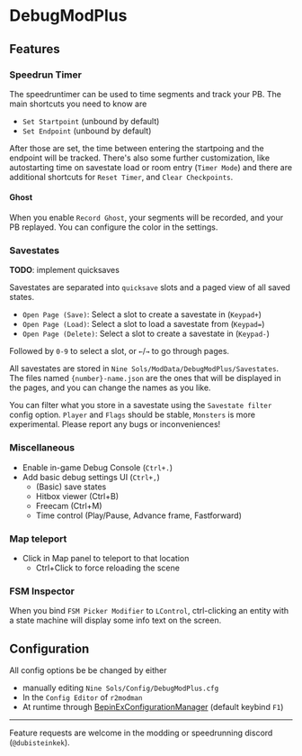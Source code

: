 # DebugModPlus

## Features

### Speedrun Timer

The speedruntimer can be used to time segments and track your PB.
The main shortcuts you need to know are
- `Set Startpoint` (unbound by default)
- `Set Endpoint` (unbound by default)

After those are set, the time between entering the startpoing and the endpoint will be tracked.
There's also some further customization, like autostarting time on savestate load or room entry (`Timer Mode`)
and there are additional shortcuts for `Reset Timer`, and `Clear Checkpoints`.

#### Ghost

When you enable `Record Ghost`, your segments will be recorded, and your PB replayed.
You can configure the color in the settings.

### Savestates

**TODO**: implement quicksaves

Savestates are separated into `quicksave` slots and a paged view of all saved states.

- `Open Page (Save)`: Select a slot to create a savestate in (`Keypad+`)
- `Open Page (Load)`: Select a slot to load a savestate from (`Keypad=`)
- `Open Page (Delete)`: Select a slot to create a savestate in (`Keypad-`)

Followed by `0-9` to select a slot, or `←`/`→` to go through pages.

All savestates are stored in `Nine Sols/ModData/DebugModPlus/Savestates`.
The files named `{number}-name.json` are the ones that will be displayed in the pages, and you can change the names as you like.

You can filter what you store in a savestate using the `Savestate filter` config option. `Player` and `Flags` should be stable, `Monsters` is more experimental. Please report any bugs or inconveniences!

### Miscellaneous
- Enable in-game Debug Console (`Ctrl+.`)
- Add basic debug settings UI (`Ctrl+,`)
  - (Basic) save states
  - Hitbox viewer (Ctrl+B)
  - Freecam (Ctrl+M)
  - Time control (Play/Pause, Advance frame, Fastforward)

### Map teleport

- Click in Map panel to teleport to that location
  - Ctrl+Click to force reloading the scene

### FSM Inspector

When you bind `FSM Picker Modifier` to `LControl`, ctrl-clicking an entity with a state machine will display some info text on the screen.

## Configuration
All config options be be changed by either
- manually editing `Nine Sols/Config/DebugModPlus.cfg`
- In the `Config Editor` of `r2modman`
- At runtime through [BepinExConfigurationManager](https://thunderstore.io/c/nine-sols/p/ninesolsmodding/BepinExConfigurationManager/) (default keybind `F1`)

---

Feature requests are welcome in the modding or speedrunning discord (`@dubisteinkek`).
